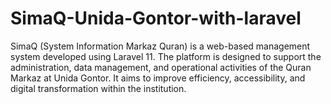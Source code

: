 # SimaQ-Unida-Gontor-with-laravel
SimaQ (System Information Markaz Quran) is a web-based management system developed using Laravel 11. The platform is designed to support the administration, data management, and operational activities of the Quran Markaz at Unida Gontor. It aims to improve efficiency, accessibility, and digital transformation within the institution.
